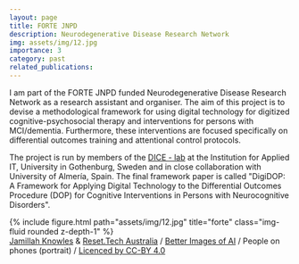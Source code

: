 ```yaml
---
layout: page
title: FORTE JNPD 
description: Neurodegenerative Disease Research Network
img: assets/img/12.jpg
importance: 3
category: past
related_publications: 
---
```


I am part of the FORTE JNPD funded Neurodegenerative Disease Research Network as a research assistant and organiser. The aim of this project is to devise a methodological framework for using digital technology for digitized cognitive-psychosocial therapy and interventions for persons with MCI/dementia. Furthermore, these interventions are focused specifically on differential outcomes training and attentional control protocols. 

The project is run by members of the <a href="https://dice-r-lab.com/">DICE - lab</a> at the Institution for Applied IT, University in Gothenburg, Sweden and in close collaboration with University of Almería, Spain. The final framework paper is called "DigiDOP: A Framework for Applying Digital Technology to the Differential Outcomes Procedure (DOP) for Cognitive Interventions in Persons with Neurocognitive Disorders".


<div class="row">
    <div class="col-sm mt-3 mt-md-0">
        {% include figure.html path="assets/img/12.jpg" title="forte" class="img-fluid rounded z-depth-1" %}
    </div>
</div>
<div class="caption">
    <span><a href="https://www.jemimahknightstudio.com/work/ai">Jamillah Knowles</a> & <a href="https://au.reset.tech/">Reset.Tech Australia</a> / <a href="https://www.betterimagesofai.org">Better Images of AI</a> / People on phones (portrait) / <a href="https://creativecommons.org/licenses/by/4.0/">Licenced by CC-BY 4.0</a></span>
</div>


